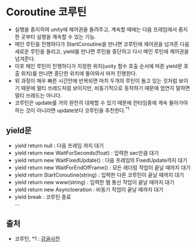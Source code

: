 Coroutine 코루틴
=====
- 실행을 중지하여 unity에 제어권을 돌려주고, 계속할 때에는 다음 프레임에서 중지한 곳부터 실행을 계속할 수 있는 기능.
- 메인 루틴을 진행하다가 StartCoroutine을 만나면 코루틴에 제어권을 넘겨준 다음 새로운 루틴을 돌리고,
yield를 만나면 루틴을 중단하고 다시 메인 루틴에 제어권을 넘겨준다.
- 이후 메인 루틴이 진행하다가 지정한 위치(unity 함수 호출 순서에 따른 yield문 호출 위치)를 만나면 중단한 위치에 돌아와서 마저 진행한다.
- 위 과정이 매우 빠른 시간안에 반복되면 마치 두개의 루틴이 돌고 있는 것처럼 보이기 때문에 멀티 쓰레드처럼 보이지만,
비동기적으로 동작하기 때문에 엄연히 말하면 멀티 쓰레드는 아니다.
- 코루틴은 update를 거의 완전히 대체할 수 있기 때문에 런타임중에 계속 돌아가야하는 것이 아니라면 update보다 코루틴을 추천한다.<sup>*1</sup>

yield문
-----
- yield return null : 다음 프레임 까지 대기
- yield return new WaitForSeconds(float) : 입력한 sec만큼 대기
- yield return new WaitFixedUpdate() : 다음 프레임의 FixedUpdate까지 대기
- yield return new WaitForEndOfFrame() : 모든 래더링 작업이 끝날 때까지 대기
- yield return StartCoroutine(string) : 입력한 다른 코루틴이 끝날 때까지 대기
- yield return new www(string) : 입력한 웹 통신 작업이 끝날 때까지 대기
- yield return new Asyncloeration : 비동기 작업이 끝날 때까지 대기
- yield break : 코루틴 종료   
...


출처
-----
- 코루틴, *1 : [감귤사전](https://blog.naver.com/cdw0424/221624274241)
